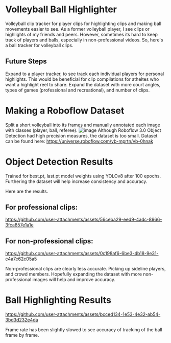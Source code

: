 # Volleyball Ball Highlighter
Volleyball clip tracker for player clips for highlighting clips and making ball movements easier to see. As a former volleyball player, I see clips or highlights of my friends and peers. However, sometimes its hard to keep track of players and balls, especially in non-professional videos. So, here's a ball tracker for volleyball clips. 

## Future Steps
Expand to a player tracker, to see track each individual players for personal highlights. This would be beneficial for clip compilations for atheltes who want a highlight reel to share.
Expand the dataset with more court angles, types of games (professional and recreational), and number of clips. 

# Making a Roboflow Dataset 
Split a short volleyball into its frames and manually annotated each image with classes (player, ball, referee). 
![image](https://github.com/user-attachments/assets/7cba5c5e-4a93-407f-9622-0acf74c4ffc4)
Although Roboflow 3.0 Object Detection had high precision measures, the dataset is too small.
Dataset can be found here: https://universe.roboflow.com/vb-mprtn/vb-0hnak

# Object Detection Results
Trained for best.pt, last.pt model weights using YOLOv8 after 100 epochs. Furthering the dataset will help increase consistency and accuracy. 

Here are the results.  

## For professional clips:
https://github.com/user-attachments/assets/56ceba29-eed9-4adc-8966-3fca857e1a1e

## For non-professional clips: 
https://github.com/user-attachments/assets/0c198af6-6be3-4b18-9e31-c4a7c62c05a5

Non-professional clips are clearly less accurate. Picking up sideline players, and crowd members. Hopefully expanding the dataset with more non-professional images will help and improve accuracy.

# Ball Highlighting Results 

https://github.com/user-attachments/assets/bcced134-1e53-4e32-ab54-3bd3d232e4da

Frame rate has been slightly slowed to see accuracy of tracking of the ball frame by frame. 

